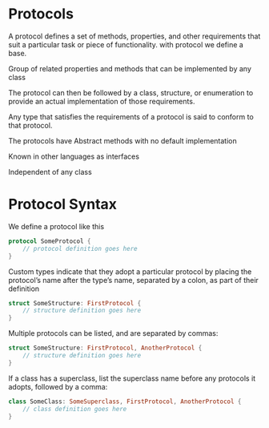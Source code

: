 # Protocols

A protocol defines a set of methods, properties, and other requirements that suit a particular task or piece of functionality. with protocol we define a base.

Group of related properties and methods that can be implemented by any class

The protocol can then be followed by a class, structure, or enumeration to provide an actual implementation of those requirements.

Any type that satisfies the requirements of a protocol is said to conform to that protocol.

The protocols have Abstract methods with no default implementation

Known in other languages as interfaces

Independent of any class

# Protocol Syntax

We define a protocol like this

```swift
protocol SomeProtocol {
    // protocol definition goes here
}
```

Custom types indicate that they adopt a particular protocol by placing the protocol’s name after the type’s name, separated by a colon, as part of their definition

```swift
struct SomeStructure: FirstProtocol {
    // structure definition goes here
}
```

Multiple protocols can be listed, and are separated by commas:

```swift
struct SomeStructure: FirstProtocol, AnotherProtocol {
    // structure definition goes here
}
```

If a class has a superclass, list the superclass name before any protocols it adopts, followed by a comma:

```swift
class SomeClass: SomeSuperclass, FirstProtocol, AnotherProtocol {
    // class definition goes here
}
```
